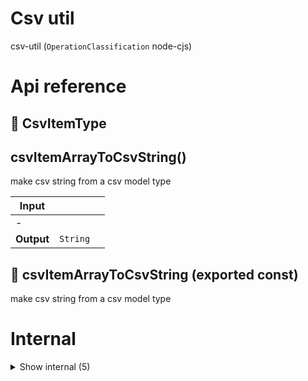 # Csv util

csv-util (`OperationClassification` node-cjs)



# Api reference

## 🔹 CsvItemType

## csvItemArrayToCsvString()

make csv string from a csv model type


| Input      |    |    |
| ---------- | -- | -- |
| - | | |
| **Output** | `String`   |    |



## 📄 csvItemArrayToCsvString (exported const)

make csv string from a csv model type

# Internal

<details><summary>Show internal (5)</summary>
    
  # tryParseCsv()

This function parses a CSV into the object it says it has in the header


| Input      |    |    |
| ---------- | -- | -- |
| csvString | string |  |
| **Output** | {  }[]   |    |



## 📄 exampleCsvItems (exported const)

the same as exampleCsvString


## 📄 exampleCsvString__OLD (exported const)

## 📄 exampleCsvString (exported const)

exuivalent to exampleCsvItems


## 📄 tryParseCsv (exported const)

This function parses a CSV into the object it says it has in the header
  </details>

